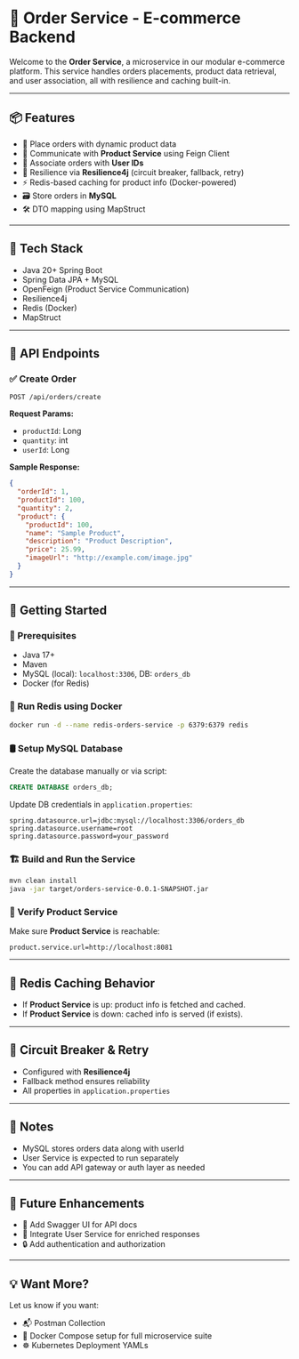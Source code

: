 # 🚀 Order Service - E-commerce Backend

Welcome to the **Order Service**, a microservice in our modular e-commerce platform. This service handles orders placements, product data retrieval, and user association, all with resilience and caching built-in.

---

## 📦 Features

* 🛒 Place orders with dynamic product data
* 🔄 Communicate with **Product Service** using Feign Client
* 🔐 Associate orders with **User IDs**
* 🚦 Resilience via **Resilience4j** (circuit breaker, fallback, retry)
* ⚡ Redis-based caching for product info (Docker-powered)
* 🗃️ Store orders in **MySQL**
* 🛠️ DTO mapping using MapStruct

---

## 🧰 Tech Stack

* Java 20+ Spring Boot
* Spring Data JPA + MySQL
* OpenFeign (Product Service Communication)
* Resilience4j
* Redis (Docker)
* MapStruct

---

## 🔗 API Endpoints

### ✅ Create Order

```
POST /api/orders/create
```

**Request Params:**

* `productId`: Long
* `quantity`: int
* `userId`: Long

**Sample Response:**

```json
{
  "orderId": 1,
  "productId": 100,
  "quantity": 2,
  "product": {
    "productId": 100,
    "name": "Sample Product",
    "description": "Product Description",
    "price": 25.99,
    "imageUrl": "http://example.com/image.jpg"
  }
}
```

---

## 🚀 Getting Started

### 🧾 Prerequisites

* Java 17+
* Maven
* MySQL (local): `localhost:3306`, DB: `orders_db`
* Docker (for Redis)

### 🐳 Run Redis using Docker

```bash
docker run -d --name redis-orders-service -p 6379:6379 redis
```

### 🛢️ Setup MySQL Database

Create the database manually or via script:

```sql
CREATE DATABASE orders_db;
```

Update DB credentials in `application.properties`:

```properties
spring.datasource.url=jdbc:mysql://localhost:3306/orders_db
spring.datasource.username=root
spring.datasource.password=your_password
```

### 🏗️ Build and Run the Service

```bash
mvn clean install
java -jar target/orders-service-0.0.1-SNAPSHOT.jar
```

### 🧪 Verify Product Service

Make sure **Product Service** is reachable:

```properties
product.service.url=http://localhost:8081
```

---

## 🧠 Redis Caching Behavior

* If **Product Service** is up: product info is fetched and cached.
* If **Product Service** is down: cached info is served (if exists).

---

## 🔐 Circuit Breaker & Retry

* Configured with **Resilience4j**
* Fallback method ensures reliability
* All properties in `application.properties`

---

## 📝 Notes

* MySQL stores orders data along with userId
* User Service is expected to run separately
* You can add API gateway or auth layer as needed

---

## 🔮 Future Enhancements

* 📖 Add Swagger UI for API docs
* 👤 Integrate User Service for enriched responses
* 🔒 Add authentication and authorization

---

## 💡 Want More?

Let us know if you want:

* 📬 Postman Collection
* 🐳 Docker Compose setup for full microservice suite
* ☸️ Kubernetes Deployment YAMLs
